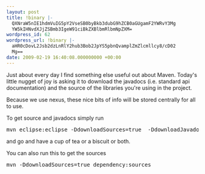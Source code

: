 ```yaml
---
layout: post
title: !binary |-
  QXNraW5nIE1hdmVuIG5pY2VseSB0byBkb3dubG9hZCB0aGUgamF2YWRvY3Mg
  YW5kIHNvdXJjZSBmb3IgeW91ciBkZXBlbmRlbmNpZXM=
wordpress_id: 62
wordpress_url: !binary |-
  aHR0cDovL2Jsb2dzLnRlY2hub3Bob2JpYS5pbnQvamplZmZlcmllcy8/cD02
  Mg==
date: 2009-02-19 16:40:08.000000000 +00:00
---
```

Just about every day I find something else useful out about Maven. Today's little nugget of joy is asking it to download the javadocs (i.e. standard api documentation) and the source of the libraries you're using in the project.

Because we use nexus, these nice bits of info will be stored centrally for all to use.

To get source and javadocs simply run
<pre>mvn eclipse:eclipse -DdownloadSources=true  -DdownloadJavadocs=true</pre>
and go and have a cup of tea or a biscuit or both.

You can also run this to get the sources
<pre>mvn -DdownloadSources=true dependency:sources</pre>
